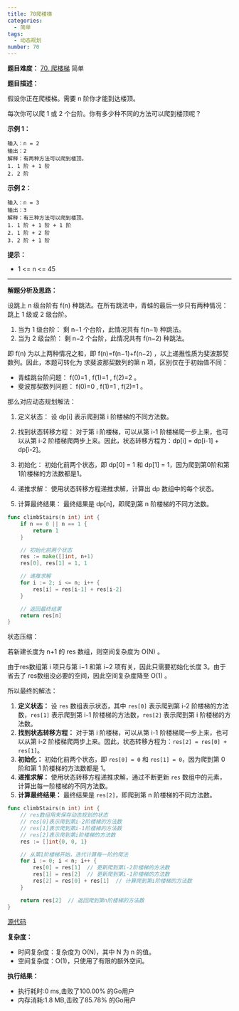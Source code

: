 ```yaml
---
title: 70爬楼梯
categories:
  - 简单
tags:
  - 动态规划
number: 70
---
```


**题目难度：** [70. 爬楼梯](https://leetcode.cn/problems/climbing-stairs/) 简单

**题目描述：**

假设你正在爬楼梯。需要 n 阶你才能到达楼顶。

每次你可以爬 1 或 2 个台阶。你有多少种不同的方法可以爬到楼顶呢？

**示例 1：**
```
输入：n = 2
输出：2
解释：有两种方法可以爬到楼顶。
1. 1 阶 + 1 阶
2. 2 阶
```


**示例 2：**
```
输入：n = 3
输出：3
解释：有三种方法可以爬到楼顶。
1. 1 阶 + 1 阶 + 1 阶
2. 1 阶 + 2 阶
3. 2 阶 + 1 阶
```

**提示：**
- 1 <= n <= 45


---
**解题分析及思路：**

设跳上 n 级台阶有 f(n) 种跳法。在所有跳法中，青蛙的最后一步只有两种情况： 跳上 1 级或 2 级台阶。

1. 当为 1 级台阶： 剩 n−1 个台阶，此情况共有 f(n−1) 种跳法。
2. 当为 2 级台阶： 剩 n−2 个台阶，此情况共有 f(n−2) 种跳法。

即 f(n) 为以上两种情况之和，即 f(n)=f(n−1)+f(n−2) ，以上递推性质为斐波那契数列。因此，本题可转化为 求斐波那契数列的第 n 项，区别仅在于初始值不同：

- 青蛙跳台阶问题： f(0)=1 , f(1)=1 , f(2)=2 。
- 斐波那契数列问题： f(0)=0 , f(1)=1 , f(2)=1 。

那么对应动态规划解法：

1. 定义状态： 设 dp[i] 表示爬到第 i 阶楼梯的不同方法数。

2. 找到状态转移方程： 对于第 i 阶楼梯，可以从第 i-1 阶楼梯爬一步上来，也可以从第 i-2 阶楼梯爬两步上来。因此，状态转移方程为：dp[i] = dp[i-1] + dp[i-2]。

3. 初始化： 初始化前两个状态，即 dp[0] = 1 和 dp[1] = 1，因为爬到第0阶和第1阶楼梯的方法数都是1。

4. 递推求解： 使用状态转移方程递推求解，计算出 dp 数组中的每个状态。

5. 计算最终结果： 最终结果是 dp[n]，即爬到第 n 阶楼梯的不同方法数。

```go
func climbStairs(n int) int {
    if n == 0 || n == 1 {
        return 1
    }

    // 初始化前两个状态
    res := make([]int, n+1)
    res[0], res[1] = 1, 1

    // 递推求解
    for i := 2; i <= n; i++ {
        res[i] = res[i-1] + res[i-2]
    }

    // 返回最终结果
    return res[n]
}
```

状态压缩：

若新建长度为 n+1 的 res 数组，则空间复杂度为 O(N) 。

由于res数组第 i 项只与第 i−1 和第 i−2 项有关，因此只需要初始化长度 3。由于省去了 res数组没必要的空间，因此空间复杂度降至 O(1) 。

所以最终的解法：

1. **定义状态：** 设 `res` 数组表示状态，其中 `res[0]` 表示爬到第 i-2 阶楼梯的方法数，`res[1]` 表示爬到第 i-1 阶楼梯的方法数，`res[2]` 表示爬到第 i 阶楼梯的方法数。
2. **找到状态转移方程：** 对于第 i 阶楼梯，可以从第 i-1 阶楼梯爬一步上来，也可以从第 i-2 阶楼梯爬两步上来。因此，状态转移方程为：`res[2] = res[0] + res[1]`。
3. **初始化：** 初始化前两个状态，即 `res[0] = 0` 和 `res[1] = 0`，因为爬到第 0 阶和第 1 阶楼梯的方法数都是 1。
4. **递推求解：** 使用状态转移方程递推求解，通过不断更新 `res` 数组中的元素，计算出每一阶楼梯的不同方法数。
5. **计算最终结果：** 最终结果是 `res[2]`，即爬到第 n 阶楼梯的不同方法数。

```go
func climbStairs(n int) int {
    // res数组用来保存动态规划的状态
    // res[0]表示爬到第i-2阶楼梯的方法数
    // res[1]表示爬到第i-1阶楼梯的方法数
    // res[2]表示爬到第i阶楼梯的方法数
    res := []int{0, 0, 1}

    // 从第1阶楼梯开始，迭代计算每一阶的爬法
    for i := 0; i < n; i++ {
        res[0] = res[1]  // 更新爬到第i-2阶楼梯的方法数
        res[1] = res[2]  // 更新爬到第i-1阶楼梯的方法数
        res[2] = res[0] + res[1]  // 计算爬到第i阶楼梯的方法数
    }

    return res[2]  // 返回爬到第n阶楼梯的方法数
}
```

[源代码](https://github.com/lomtom/algorithm-go/blob/main/leetcode/70爬楼梯_test.go)

**复杂度：**

- 时间复杂度：复杂度为 O(N)，其中 N 为 n 的值。 
- 空间复杂度：O(1)，只使用了有限的额外空间。

**执行结果：**

- 执行耗时:0 ms,击败了100.00% 的Go用户
- 内存消耗:1.8 MB,击败了85.78% 的Go用户
